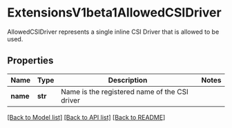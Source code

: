 # ExtensionsV1beta1AllowedCSIDriver

AllowedCSIDriver represents a single inline CSI Driver that is allowed to be used.
## Properties
Name | Type | Description | Notes
------------ | ------------- | ------------- | -------------
**name** | **str** | Name is the registered name of the CSI driver | 

[[Back to Model list]](../README.md#documentation-for-models) [[Back to API list]](../README.md#documentation-for-api-endpoints) [[Back to README]](../README.md)


